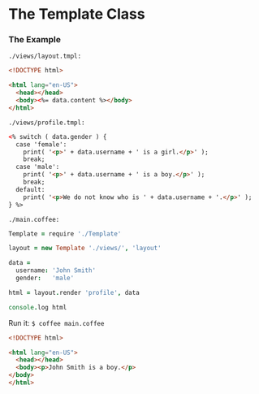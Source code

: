 # The Template Class

### The Example

`./views/layout.tmpl:`

```html
<!DOCTYPE html>

<html lang="en-US">
  <head></head>
  <body><%= data.content %></body>
</html>
```

`./views/profile.tmpl:`

```html
<% switch ( data.gender ) {
  case 'female':
    print( '<p>' + data.username + ' is a girl.</p>' );
    break;
  case 'male':
    print( '<p>' + data.username + ' is a boy.</p>' );
    break;
  default:
    print( '<p>We do not know who is ' + data.username + '.</p>' );
} %>
```

`./main.coffee:`

```coffee
Template = require './Template'

layout = new Template './views/', 'layout'

data =
  username: 'John Smith'
  gender:   'male'

html = layout.render 'profile', data

console.log html
```

Run it: `$ coffee main.coffee`

```html
<!DOCTYPE html>

<html lang="en-US">
  <head></head>
  <body><p>John Smith is a boy.</p>
</body>
</html>
```
